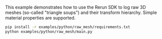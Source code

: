 <!--[metadata]
title = "Raw Mesh"
tags = ["mesh"]
description = "Demonstrates logging of raw 3D mesh data with simple material properties."
thumbnail = "https://static.rerun.io/raw_mesh/b110a8d274e13dd46e8acf0831dcbab9bfb1f420/480w.png"
thumbnail_dimensions = [480, 267]
channel = "release"
-->

<picture>
  <img src="https://static.rerun.io/raw_mesh/b110a8d274e13dd46e8acf0831dcbab9bfb1f420/full.png" alt="">
  <source media="(max-width: 480px)" srcset="https://static.rerun.io/raw_mesh/b110a8d274e13dd46e8acf0831dcbab9bfb1f420/480w.png">
  <source media="(max-width: 768px)" srcset="https://static.rerun.io/raw_mesh/b110a8d274e13dd46e8acf0831dcbab9bfb1f420/768w.png">
  <source media="(max-width: 1024px)" srcset="https://static.rerun.io/raw_mesh/b110a8d274e13dd46e8acf0831dcbab9bfb1f420/1024w.png">
  <source media="(max-width: 1200px)" srcset="https://static.rerun.io/raw_mesh/b110a8d274e13dd46e8acf0831dcbab9bfb1f420/1200w.png">
</picture>

This example demonstrates how to use the Rerun SDK to log raw 3D meshes (so-called "triangle soups") and their transform hierarchy. Simple material properties are supported.

```bash
pip install -r examples/python/raw_mesh/requirements.txt
python examples/python/raw_mesh/main.py
```
